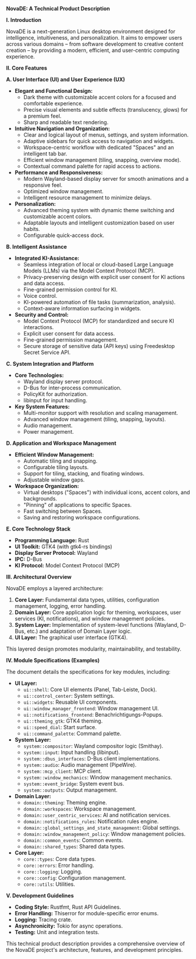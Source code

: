 **NovaDE: A Technical Product Description**

**I. Introduction**

NovaDE is a next-generation Linux desktop environment designed for intelligence, intuitiveness, and personalization. It aims to empower users across various domains – from software development to creative content creation – by providing a modern, efficient, and user-centric computing experience.

**II. Core Features**

**A. User Interface (UI) and User Experience (UX)**

- **Elegant and Functional Design:**
    - Dark theme with customizable accent colors for a focused and comfortable experience.
    - Precise visual elements and subtle effects (translucency, glows) for a premium feel.
    - Sharp and readable text rendering.
- **Intuitive Navigation and Organization:**
    - Clear and logical layout of menus, settings, and system information.
    - Adaptive sidebars for quick access to navigation and widgets.
    - Workspace-centric workflow with dedicated "Spaces" and an intelligent tab bar.
    - Efficient window management (tiling, snapping, overview mode).
    - Contextual command palette for rapid access to actions.
- **Performance and Responsiveness:**
    - Modern Wayland-based display server for smooth animations and a responsive feel.
    - Optimized window management.
    - Intelligent resource management to minimize delays.
- **Personalization:**
    - Advanced theming system with dynamic theme switching and customizable accent colors.
    - Adaptable layouts and intelligent customization based on user habits.
    - Configurable quick-access dock.

**B. Intelligent Assistance**

- **Integrated KI-Assistance:**
    - Seamless integration of local or cloud-based Large Language Models (LLMs) via the Model Context Protocol (MCP).
    - Privacy-preserving design with explicit user consent for KI actions and data access.
    - Fine-grained permission control for KI.
    - Voice control.
    - KI-powered automation of file tasks (summarization, analysis).
    - Context-aware information surfacing in widgets.
- **Security and Control:**
    - Model Context Protocol (MCP) for standardized and secure KI interactions.
    - Explicit user consent for data access.
    - Fine-grained permission management.
    - Secure storage of sensitive data (API keys) using Freedesktop Secret Service API.

**C. System Integration and Platform**

- **Core Technologies:**
    - Wayland display server protocol.
    - D-Bus for inter-process communication.
    - PolicyKit for authorization.
    - libinput for input handling.
- **Key System Features:**
    - Multi-monitor support with resolution and scaling management.
    - Advanced window management (tiling, snapping, layouts).
    - Audio management.
    - Power management.

**D. Application and Workspace Management**

- **Efficient Window Management:**
    - Automatic tiling and snapping.
    - Configurable tiling layouts.
    - Support for tiling, stacking, and floating windows.
    - Adjustable window gaps.
- **Workspace Organization:**
    - Virtual desktops ("Spaces") with individual icons, accent colors, and backgrounds.
    - "Pinning" of applications to specific Spaces.
    - Fast switching between Spaces.
    - Saving and restoring workspace configurations.

**E. Core Technology Stack**

- **Programming Language:** Rust
- **UI Toolkit:** GTK4 (with gtk4-rs bindings)
- **Display Server Protocol:** Wayland
- **IPC:** D-Bus
- **KI Protocol:** Model Context Protocol (MCP)

**III. Architectural Overview**

NovaDE employs a layered architecture:

1. **Core Layer:** Fundamental data types, utilities, configuration management, logging, error handling.
2. **Domain Layer:** Core application logic for theming, workspaces, user services (KI, notifications), and window management policies.
3. **System Layer:** Implementation of system-level functions (Wayland, D-Bus, etc.) and adaptation of Domain Layer logic.
4. **UI Layer:** The graphical user interface (GTK4).

This layered design promotes modularity, maintainability, and testability.

**IV. Module Specifications (Examples)**

The document details the specifications for key modules, including:

- **UI Layer:**
    - `ui::shell`: Core UI elements (Panel, Tab-Leiste, Dock).
    - `ui::control_center`: System settings.
    - `ui::widgets`: Reusable UI components.
    - `ui::window_manager_frontend`: Window management UI.
    - `ui::notifications_frontend`: Benachrichtigungs-Popups.
    - `ui::theming_gtk`: GTK4 theming.
    - `ui::speed_dial`: Start surface.
    - `ui::command_palette`: Command palette.
- **System Layer:**
    - `system::compositor`: Wayland compositor logic (Smithay).
    - `system::input`: Input handling (libinput).
    - `system::dbus_interfaces`: D-Bus client implementations.
    - `system::audio`: Audio management (PipeWire).
    - `system::mcp_client`: MCP client.
    - `system::window_mechanics`: Window management mechanics.
    - `system::event_bridge`: System event bus.
    - `system::outputs`: Output management.
- **Domain Layer:**
    - `domain::theming`: Theming engine.
    - `domain::workspaces`: Workspace management.
    - `domain::user_centric_services`: AI and notification services.
    - `domain::notifications_rules`: Notification rules engine.
    - `domain::global_settings_and_state_management`: Global settings.
    - `domain::window_management_policy`: Window management policies.
    - `domain::common_events`: Common events.
    - `domain::shared_types`: Shared data types.
- **Core Layer:**
    - `core::types`: Core data types.
    - `core::errors`: Error handling.
    - `core::logging`: Logging.
    - `core::config`: Configuration management.
    - `core::utils`: Utilities.

**V. Development Guidelines**

- **Coding Style:** Rustfmt, Rust API Guidelines.
- **Error Handling:** Thiserror for module-specific error enums.
- **Logging:** Tracing crate.
- **Asynchronicity:** Tokio for async operations.
- **Testing:** Unit and integration tests.

This technical product description provides a comprehensive overview of the NovaDE project's architecture, features, and development principles.